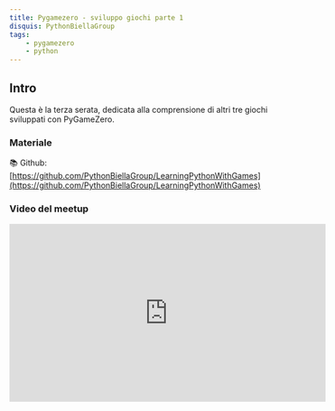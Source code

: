 ```yaml
---
title: Pygamezero - sviluppo giochi parte 1
disquis: PythonBiellaGroup
tags:
    - pygamezero
    - python
---
```

## Intro

Questa è la terza serata, dedicata alla comprensione di altri tre giochi sviluppati con PyGameZero.

### Materiale

📚 Github:
[https://github.com/PythonBiellaGroup/LearningPythonWithGames](https://github.com/PythonBiellaGroup/LearningPythonWithGames)

### Video del meetup

<iframe width="560" height="315" src="https://www.youtube.com/embed/5BB3_hGxU9o?si=1VWnKRVKQxSR1OE_" title="YouTube video player" frameborder="0" allow="accelerometer; autoplay; clipboard-write; encrypted-media; gyroscope; picture-in-picture; web-share" allowfullscreen></iframe>